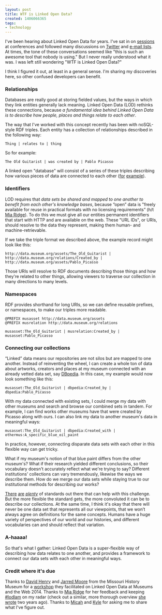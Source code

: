 ```yaml
---
layout: post
title: WTF is Linked Open Data?
created: 1406066365
tags:
- technology
---
```

I've been hearing about Linked Open Data for years. I've sat in on [sessions](http://www.museumsandtheweb.com/mw2011/session/linked_data.html) at conferences and followed many discussions on [Twitter](https://twitter.com/search?q=%23lodlam) and [e-mail lists](https://groups.google.com/forum/#!forum/lod-lam). At times, the tone of these conversations seemed like "this is such an awesome tool that nobody is using." But I never really understood what it was. I was left still wondering "WTF is Linked Open Data?"

I think I figured it out, at least in a general sense. I'm sharing my discoveries here, so other confused developers can benefit. 

### Relationships
Databases are really good at storing fielded values, but the ways in which they link entities generally lack meaning. Linked Open Data (LOD) rethinks these connections, because _a fundamental idea behind Linked Open Data is to describe how people, places and things relate to each other_. 

The way that I've worked with this concept recently has been with noSQL-style RDF triples. Each entity has a collection of relationships described in the following way:

    Thing | relates to | thing    

So for example:

    The Old Guitarist | was created by | Pablo Picasso    

A linked open "database" will consist of a series of these triples describing how various pieces of data are connected to each other ([for](http://dbpedia.org/page/The_Old_Guitarist) [example](http://data.nytimes.com/N855344257183137093)).

### Identifiers
LOD requires that _data sets be shared and mapped to one another to benefit from each other's knowledge bases_, because “open” data is "freely available for reuse in practical formats with no licensing requirements” (h/t [Mia Ridge](http://www.miaridge.com/keynote-from-strings-to-things-lodlam-melbourne-workshop)). To do this we must give all our entities permanent identifiers that start with HTTP and are available on the web. These "URL IDs", or URIs, should resolve to the data they represent, making them human- and machine-retrievable. 

If we take the triple format we described above, the example record might look like this:

    http://data.museum.org/assets/The_Old_Guitarist | http://data.museum.org/relations/Created_by | http://data.museum.org/assets/Pablo_Picasso    

Those URIs will resolve to RDF documents describing those things and how they're related to other things, allowing viewers to traverse our collection in many directions to many levels. 

### Namespaces
RDF provides shorthand for long URIs, so we can define reusable prefixes, or namespaces, to make our triples more readable. 

    @PREFIX musasset http://data.museum.org/assets
    @PREFIX musrelation http://data.museum.org/relations
    
    musasset:The_Old_Guitarist | musrelation:Created_by | musasset:Pablo_Picasso    

### Connecting our collections
“Linked” data means our repositories are not silos but are mapped to one another. Instead of reinventing the wheel, I can create a whole ton of data about artworks, creators and places at my museum connected with an already vetted data set, say [DBpedia](http://wiki.dbpedia.org/Ontology). In this case, my example would now look something like this:

    musasset:The_Old_Guitarist | dbpedia:Created_by | dbpedia:Pablo_Picasso    

With my data connected with existing sets, I could merge my data with other museums and search and browse our combined sets in tandem. For example, I can find works other museums have that were created by Picasso along with ours. I can also link my data to another museum's data in meaningful ways:

    musasset:The_Old_Guitarist | dbpedia:Created_with | othermus:A_specific_blue_oil_paint    

In practice, however, connecting disparate data sets with each other in this flexible way can get tricky. 

What if my museum's notion of that blue paint differs from the other museum's? What if their research yielded different conclusions, so their vocabulary doesn't accurately reflect what we're trying to say? Different institutions' collections can vary tremendously, likewise the ways we describe them. How do we merge our data sets while staying true to our institutional methods for describing our works?

[There](http://dublincore.org/) [are](http://wiki.dbpedia.org/Ontology) _[plenty](http://www.cidoc-crm.org/)_ of standards out there that can help with this challenge. But the more flexible the standard gets, the more convoluted it can be to describe our collections. At the same time, I think it's okay that there will never be one data set that represents all our viewpoints, that we won’t always agree on definitions for the same concepts. Humans have a huge variety of perspectives of our world and our histories, and different vocabularies can and should reflect that variation. 

### A-haaaa!
So that's what I gather: Linked Open Data is a super-flexible way of describing how data relates to one another, and provides a framework to connect our data sets with each other in meaningful ways. 

### Credit where it's due
Thanks to [David Henry](https://twitter.com/dhenry314) and [Jarred Moore](https://twitter.com/jarredmoore) from the Missouri History Museum for a [workshop](http://mw2014.museumsandtheweb.com/proposals/an-introduction-to-linked-open-data-for-museums/) they facilitated on Linked Open Data at Museums and the Web 2014. Thanks to [Mia Ridge](https://twitter.com/mia_out) for her feedback and keeping [#lodlam](http://lodlam.net/) on my radar (check out a similar, more thorough overview [she wrote](http://www.miaridge.com/keynote-from-strings-to-things-lodlam-melbourne-workshop) two years ago). Thanks to [Micah](https://twitter.com/micahwalter) and [Kyle](https://twitter.com/kjaebker) for asking me to share what I've figure out.

